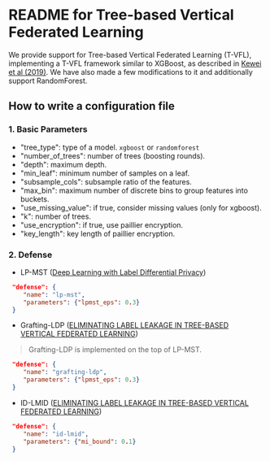 # README for Tree-based Vertical Federated Learning

We provide support for Tree-based Vertical Federated Learning (T-VFL), implementing a T-VFL framework similar to XGBoost, as described in [Kewei et al (2019)](https://arxiv.org/pdf/1901.08755.pdf). We have also made a few modifications to it and additionally support RandomForest.

## How to write a configuration file

### 1. Basic Parameters

- "tree\_type": type of a model. `xgboost` or `randomforest`
- "number\_of\_trees": number of trees (boosting rounds).
- "depth": maximum depth.
- "min\_leaf": minimum number of samples on a leaf.
- "subsample\_cols": subsample ratio of the features.
- "max\_bin": maximum number of discrete bins to group features into buckets.
- "use\_missing\_value": if true, consider missing values (only for xgboost).
- "k": number of trees.
- "use\_encryption": if true, use paillier encryption.
- "key\_length": key length of paillier encryption.

### 2. Defense

- LP-MST ([Deep Learning with Label Differential Privacy](https://arxiv.org/pdf/2102.06062.pdf))

```json
 "defense": {
    "name": "lp-mst",
    "parameters": {"lpmst_eps": 0.3}
 }
```

- Grafting-LDP ([ELIMINATING LABEL LEAKAGE IN TREE-BASED VERTICAL FEDERATED LEARNING](https://arxiv.org/pdf/2307.10318.pdf))

> Grafting-LDP is implemented on the top of LP-MST.

```json
 "defense": {
    "name": "grafting-ldp",
    "parameters": {"lpmst_eps": 0.3}
 }
```

- ID-LMID ([ELIMINATING LABEL LEAKAGE IN TREE-BASED VERTICAL FEDERATED LEARNING](https://arxiv.org/pdf/2307.10318.pdf))

```json
 "defense": {
    "name": "id-lmid",
    "parameters": {"mi_bound": 0.1}
 }
```

